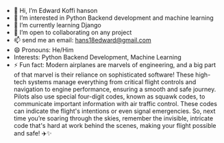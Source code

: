 - 👋 Hi, I’m Edward Koffi hanson
- 👀 I’m interested in Python Backend development and machine learning
- 🌱 I’m currently learning Django
- 💞️ I’m open to collaborating on any project
- 📫 send me an email: hans18edward@gmail.com
- 😄 Pronouns: He/Him
- Interests: Python Backend Development, Machine Learning
- ⚡ Fun fact: 
Modern airplanes are marvels of engineering, and a big part of that marvel is their reliance on sophisticated software! These high-tech systems manage everything from critical flight controls and navigation to engine performance, ensuring a smooth and safe journey. Pilots also use special four-digit codes, known as squawk codes, to communicate important information with air traffic control. These codes can indicate the flight's intentions or even signal emergencies. So, next time you’re soaring through the skies, remember the invisible, intricate code that's hard at work behind the scenes, making your flight possible and safe! ✈️✨
<!---
Eddie-hanson/Eddie-hanson is a ✨ special ✨ repository because its `README.md` (this file) appears on your GitHub profile.
You can click the Preview link to take a look at your changes.
--->
